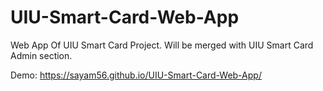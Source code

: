# UIU-Smart-Card-Web-App
Web App Of UIU Smart Card Project. Will be merged with UIU Smart Card Admin section.

Demo: https://sayam56.github.io/UIU-Smart-Card-Web-App/
